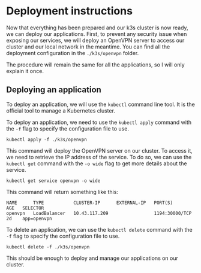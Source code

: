 # Deployment instructions

Now that everything has been prepared and our k3s cluster is now ready, we can deploy our applications.
First, to prevent any security issue when exposing our services, we will deploy an OpenVPN server to access our cluster
and our local network in the meantime. You can find all the deployment configuration in the `./k3s/openvpn` folder.

The procedure will remain the same for all the applications, so I will only explain it once.

## Deploying an application

To deploy an application, we will use the `kubectl` command line tool. It is the official tool to manage a Kubernetes
cluster.

To deploy an application, we need to use the `kubectl apply` command with the `-f` flag to specify the configuration
file to use.

```shell
kubectl apply -f ./k3s/openvpn
```

This command will deploy the OpenVPN server on our cluster. To access it, we need to retrieve the IP address of the
service. To do so, we can use the `kubectl get` command with the `-o wide` flag to get more details about the service.

```shell
kubectl get service openvpn -o wide
```

This command will return something like this:

```shell
NAME      TYPE           CLUSTER-IP      EXTERNAL-IP   PORT(S)        AGE   SELECTOR
openvpn   LoadBalancer   10.43.117.209                 1194:30000/TCP 2d    app=openvpn
```

To delete an application, we can use the `kubectl delete` command with the `-f` flag to specify the configuration
file to use.

```shell
kubectl delete -f ./k3s/openvpn
```

This should be enough to deploy and manage our applications on our cluster.